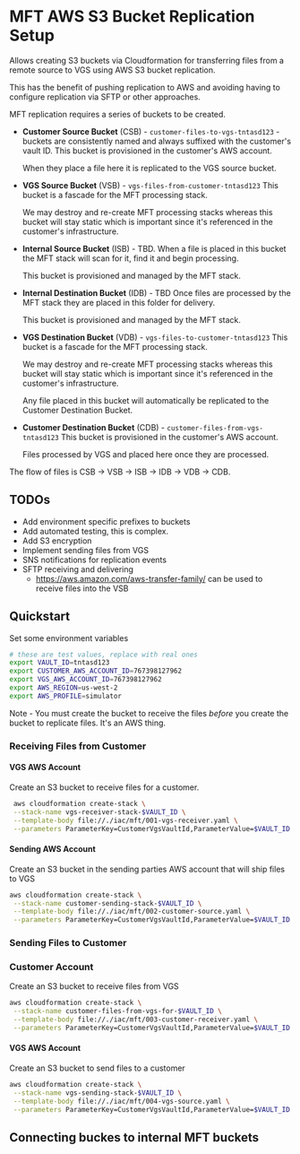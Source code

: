 # MFT AWS S3 Bucket Replication Setup

Allows creating S3 buckets via Cloudformation for transferring files from a remote source to VGS using AWS S3 bucket replication.

This has the benefit of pushing replication to AWS and avoiding having to configure replication via SFTP or other approaches.

MFT replication requires a series of buckets to be created.

- **Customer Source Bucket** (CSB) - `customer-files-to-vgs-tntasd123` - buckets are consistently named and always suffixed with the customer's vault ID.
   This bucket is provisioned in the customer's AWS account.

   When they place a file here it is replicated to the VGS source bucket.
- **VGS Source Bucket** (VSB) - `vgs-files-from-customer-tntasd123`
   This bucket is a fascade for the MFT processing stack.

   We may destroy and re-create MFT processing stacks whereas this bucket will stay static which is important since it's referenced in the customer's infrastructure.
- **Internal Source Bucket** (ISB) - TBD.
   When a file is placed in this bucket the MFT stack will scan for it, find it and begin processing.

   This bucket is provisioned and managed by the MFT stack.
- **Internal Destination Bucket** (IDB) - TBD
   Once files are processed by the MFT stack they are placed in this folder for delivery.

   This bucket is provisioned and managed by the MFT stack.
- **VGS Destination Bucket** (VDB) - `vgs-files-to-customer-tntasd123`
   This bucket is a fascade for the MFT processing stack.

   We may destroy and re-create MFT processing stacks whereas this bucket will stay static which is important since it's referenced in the customer's infrastructure.

   Any file placed in this bucket will automatically be replicated to the Customer Destination Bucket.
- **Customer Destination Bucket** (CDB) - `customer-files-from-vgs-tntasd123`
   This bucket is provisioned in the customer's AWS account.

   Files processed by VGS and placed here once they are processed.

The flow of files is CSB -> VSB -> ISB -> IDB -> VDB -> CDB.

## TODOs

- Add environment specific prefixes to buckets
- Add automated testing, this is complex.
- Add S3 encryption
- Implement sending files from VGS
- SNS notifications for replication events
- SFTP receiving and delivering
    - https://aws.amazon.com/aws-transfer-family/ can be used to receive files into the VSB

## Quickstart

Set some environment variables

```bash
# these are test values, replace with real ones
export VAULT_ID=tntasd123
export CUSTOMER_AWS_ACCOUNT_ID=767398127962
export VGS_AWS_ACCOUNT_ID=767398127962
export AWS_REGION=us-west-2
export AWS_PROFILE=simulator
```

Note - You must create the bucket to receive the files _before_ you create the bucket to replicate files. It's an AWS thing.

### Receiving Files from Customer

#### VGS AWS Account

Create an S3 bucket to receive files for a customer.

```bash
 aws cloudformation create-stack \
 --stack-name vgs-receiver-stack-$VAULT_ID \
 --template-body file://./iac/mft/001-vgs-receiver.yaml \
 --parameters ParameterKey=CustomerVgsVaultId,ParameterValue=$VAULT_ID ParameterKey=CustomerAwsAccountId,ParameterValue=$CUSTOMER_AWS_ACCOUNT_ID --capabilities CAPABILITY_NAMED_IAM
```

#### Sending AWS Account

Create an S3 bucket in the sending parties AWS account that will ship files to VGS

```bash
aws cloudformation create-stack \
 --stack-name customer-sending-stack-$VAULT_ID \
 --template-body file://./iac/mft/002-customer-source.yaml \
 --parameters ParameterKey=CustomerVgsVaultId,ParameterValue=$VAULT_ID ParameterKey=VgsAwsAccountId,ParameterValue=$VGS_AWS_ACCOUNT_ID --capabilities CAPABILITY_NAMED_IAM
```

### Sending Files to Customer

### Customer Account

Create an S3 bucket to receive files from VGS

```bash
aws cloudformation create-stack \
 --stack-name customer-files-from-vgs-for-$VAULT_ID \
 --template-body file://./iac/mft/003-customer-receiver.yaml \
 --parameters ParameterKey=CustomerVgsVaultId,ParameterValue=$VAULT_ID ParameterKey=VgsAwsAccountId,ParameterValue=$VGS_AWS_ACCOUNT_ID --capabilities CAPABILITY_NAMED_IAM
```

#### VGS AWS Account

Create an S3 bucket to send files to a customer

```bash
aws cloudformation create-stack \
 --stack-name vgs-sending-stack-$VAULT_ID \
 --template-body file://./iac/mft/004-vgs-source.yaml \
 --parameters ParameterKey=CustomerVgsVaultId,ParameterValue=$VAULT_ID ParameterKey=CustomerAwsAccountId,ParameterValue=$CUSTOMER_AWS_ACCOUNT_ID --capabilities CAPABILITY_NAMED_IAM
```


## Connecting buckes to internal MFT buckets